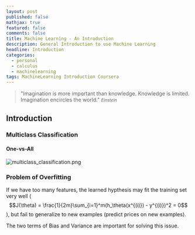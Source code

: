 ```yaml
---
layout: post
published: false
mathjax: true
featured: false
comments: false
title: Machine Learning - An Introduction
description: General Introduction to use Machine Learning
headline: Introduction
categories:
  - personal
  - calculus
  - machinelearning
tags: MachineLearning Introduction Coursera
---
```

>&quot;Imagination is more important than knowledge. Knowledge is limited. Imagination encircles the world.&quot;
><small><cite title="Einstein">Einstein</cite></small>

## Introduction

### Multiclass Classification

#### One-vs-All
![multiclass_classification.png]({{site.baseurl}}/images/posts/multiclass_classification.png)

### Problem of Overfitting
If we have too many features, the learned hypthesis may fit the training set very well ($$J(\theta) = \frac{1}{2m}\sum_{i=1}^m(h_\theta(x^{(i)}) - y^{(i)})^2 = 0$$), but fail to generalize to new examples (predict prices on new examples).

The two terms of Bias and Variance are important for solving this issue.